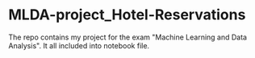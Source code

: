 # MLDA-project_Hotel-Reservations
The repo contains my project for the exam "Machine Learning and Data Analysis". It all included into notebook file.
